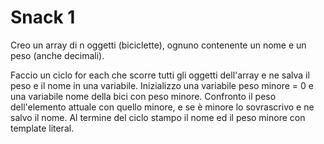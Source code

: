 # Snack 1

Creo un array di n oggetti (biciclette), ognuno contenente un nome e un peso (anche decimali).

Faccio un ciclo for each che scorre tutti gli oggetti dell'array e ne salva il peso e il nome in una variabile. Inizializzo una variabile peso minore = 0 e una variabile nome della bici con peso minore. Confronto il peso dell'elemento attuale con quello minore, e se è minore lo sovrascrivo e ne salvo il nome.
Al termine del ciclo stampo il nome ed il peso minore con template literal.